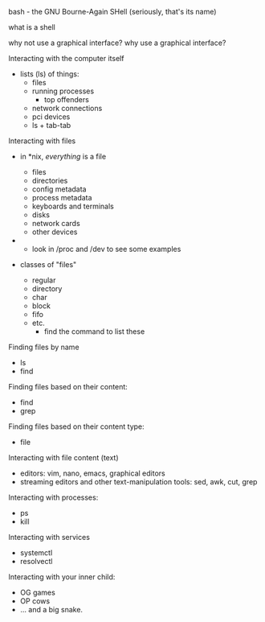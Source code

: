 bash - the GNU Bourne-Again SHell (seriously, that's its name)

what is a shell

why not use a graphical interface?
why use a graphical interface?

Interacting with the computer itself

- lists (ls) of things:
  - files
  - running processes
    - top offenders
  - network connections
  - pci devices
  - ls + tab-tab

Interacting with files

- in *nix, _everything_ is a file

  - files
  - directories
  - config metadata
  - process metadata
  - keyboards and terminals
  - disks
  - network cards
  - other devices
- - look in /proc and /dev to see some examples
- classes of "files"

  - regular
  - directory
  - char
  - block
  - fifo
  - etc.
    - find the command to list these

Finding files by name

- ls
- find

Finding files based on their content:

- find
- grep

Finding files based on their content type:

- file

Interacting with file content (text)

- editors: vim, nano, emacs, graphical editors
- streaming editors and other text-manipulation tools: sed, awk, cut, grep

Interacting with processes:

- ps
- kill

Interacting with services

- systemctl
- resolvectl

Interacting with your inner child:

- OG games
- OP cows
- ... and a big snake.
